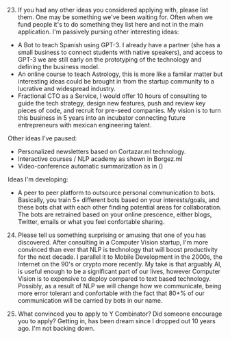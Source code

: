 23. If you had any other ideas you considered applying with, please list them. One may be something we've been waiting for. Often when we fund people it's to do something they list here and not in the main application.
I'm passively pursing other interesting ideas:
* A Bot to teach Spanish using GPT-3. I already have a partner (she has a small business to connect students with native speakers), and access to GPT-3 we are still early on the prototyping of the technology and defining the business model.
* An online course to teach Astrology, this is more like a familar matter but interesting ideas could be brought in from the startup community to a lucrative and widespread industry.
* Fractional CTO as a Service, I would offer 10 hours of consulting to guide the tech strategy, design new features, push and review key pieces of code, and recruit for pre-seed companies. My vision is to turn this business in 5 years into an incubator connecting future entrepreneurs with mexican engineering talent.

Other ideas I've paused:
* Personalized newsletters based on Cortazar.ml technology.
* Interactive courses / NLP academy as shown in Borgez.ml
* Video-conference automatic summarization as in ()

Ideas I'm developing:
* A peer to peer platform to outsource personal communication to bots. Basically, you train 5+ different bots based on your interests/goals, and these bots chat with each other finding potential areas for collaboration. The bots are retrained based on your online prescence, either blogs, Twitter, emails or what you feel confortable sharing.

24. Please tell us something surprising or amusing that one of you has discovered.
After consulting in a Computer Vision startup, I'm more convinced than ever that NLP is technology that will boost productivity for the next decade. I parallel it to Mobile Development in the 2000s, the Internet on the 90's or crypto more recently. My take is that arguably AI, is useful enough to be a significant part of our lives, however Computer Vision is to expensive to deploy compared to text based technology. Possibly, as a result of NLP we will change how we communicate, being more error tolerant and confortable with the fact that 80+% of our communication will be carried by bots in our name.

25. What convinced you to apply to Y Combinator? Did someone encourage you to apply?
Getting in, has been dream since I dropped out 10 years ago. I'm not backing down.
